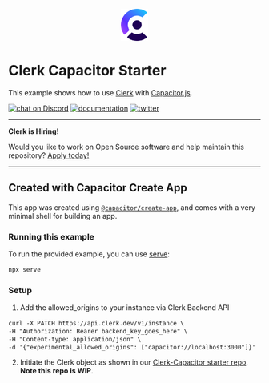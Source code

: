 <p align="center">
  <a href="https://www.clerk.dev/?utm_source=github&utm_medium=starter_repos&utm_campaign=capacitor_starter" target="_blank" align="center">
    <picture>
      <source media="(prefers-color-scheme: dark)" srcset="./docs/clerk-logo-dark.png">
      <img src="./docs/clerk-logo-light.png" height="64">
    </picture>
  </a>
  <br />
</p>

# Clerk Capacitor Starter

This example shows how to use [Clerk](https://www.clerk.dev/?utm_source=github&utm_medium=starter_repos&utm_campaign=capacitor_starter) with [Capacitor.js](https://capacitorjs.com/).

[![chat on Discord](https://img.shields.io/discord/856971667393609759.svg?logo=discord)](https://discord.com/invite/b5rXHjAg7A)
[![documentation](https://img.shields.io/badge/documentation-clerk-green.svg)](https://docs.clerk.dev)
[![twitter](https://img.shields.io/twitter/follow/ClerkDev?style=social)](https://twitter.com/intent/follow?screen_name=ClerkDev)

---

**Clerk is Hiring!**

Would you like to work on Open Source software and help maintain this repository? [Apply today!](https://apply.workable.com/clerk-dev/)

---

## Created with Capacitor Create App

This app was created using [`@capacitor/create-app`](https://github.com/ionic-team/create-capacitor-app),
and comes with a very minimal shell for building an app.

### Running this example

To run the provided example, you can use [serve](https://www.npmjs.com/package/serve):

```bash
npx serve
```

### Setup

1. Add the allowed_origins to your instance via Clerk Backend API

```
curl -X PATCH https://api.clerk.dev/v1/instance \
-H "Authorization: Bearer backend_key_goes_here" \
-H "Content-type: application/json" \
-d '{"experimental_allowed_origins": ["capacitor://localhost:3000"]}'
```

2. Initiate the Clerk object as shown in our [Clerk-Capacitor starter repo](https://github.com/clerkinc/clerk-capacitor-starter/blob/main/www/index.html). **Note this repo is WIP**.
